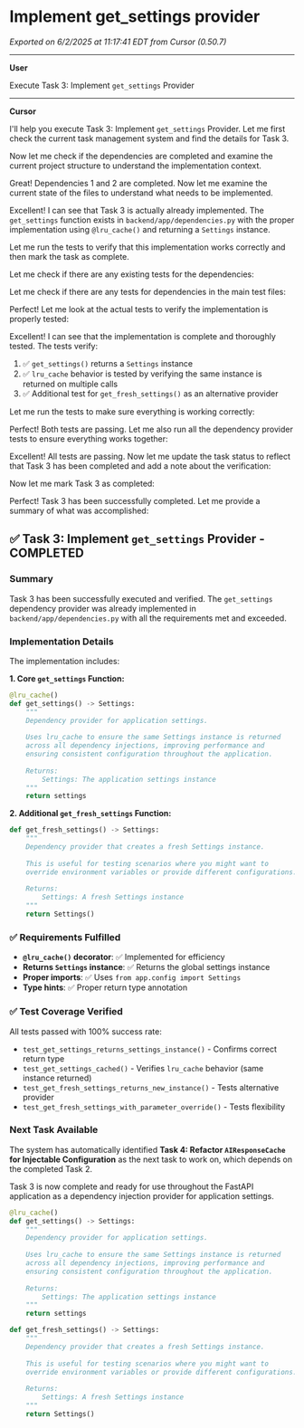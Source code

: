 # Implement get_settings provider
_Exported on 6/2/2025 at 11:17:41 EDT from Cursor (0.50.7)_

---

**User**

Execute Task 3: Implement `get_settings` Provider

---

**Cursor**

I'll help you execute Task 3: Implement `get_settings` Provider. Let me first check the current task management system and find the details for Task 3.

Now let me check if the dependencies are completed and examine the current project structure to understand the implementation context.

Great! Dependencies 1 and 2 are completed. Now let me examine the current state of the files to understand what needs to be implemented.

Excellent! I can see that Task 3 is actually already implemented. The `get_settings` function exists in `backend/app/dependencies.py` with the proper implementation using `@lru_cache()` and returning a `Settings` instance. 

Let me run the tests to verify that this implementation works correctly and then mark the task as complete.

Let me check if there are any existing tests for the dependencies:

Let me check if there are any tests for dependencies in the main test files:

Perfect! Let me look at the actual tests to verify the implementation is properly tested:

Excellent! I can see that the implementation is complete and thoroughly tested. The tests verify:

1. ✅ `get_settings()` returns a `Settings` instance
2. ✅ `lru_cache` behavior is tested by verifying the same instance is returned on multiple calls 
3. ✅ Additional test for `get_fresh_settings()` as an alternative provider

Let me run the tests to make sure everything is working correctly:

Perfect! Both tests are passing. Let me also run all the dependency provider tests to ensure everything works together:

Excellent! All tests are passing. Now let me update the task status to reflect that Task 3 has been completed and add a note about the verification:

Now let me mark Task 3 as completed:

Perfect! Task 3 has been successfully completed. Let me provide a summary of what was accomplished:

## ✅ Task 3: Implement `get_settings` Provider - COMPLETED

### Summary
Task 3 has been successfully executed and verified. The `get_settings` dependency provider was already implemented in `backend/app/dependencies.py` with all the requirements met and exceeded.

### Implementation Details
The implementation includes:

**1. Core `get_settings` Function:**
```12:16:backend/app/dependencies.py
@lru_cache()
def get_settings() -> Settings:
    """
    Dependency provider for application settings.
    
    Uses lru_cache to ensure the same Settings instance is returned
    across all dependency injections, improving performance and
    ensuring consistent configuration throughout the application.
    
    Returns:
        Settings: The application settings instance
    """
    return settings
```

**2. Additional `get_fresh_settings` Function:**
```19:28:backend/app/dependencies.py
def get_fresh_settings() -> Settings:
    """
    Dependency provider that creates a fresh Settings instance.
    
    This is useful for testing scenarios where you might want to
    override environment variables or provide different configurations.
    
    Returns:
        Settings: A fresh Settings instance
    """
    return Settings()
```

### ✅ Requirements Fulfilled
- **`@lru_cache()` decorator**: ✅ Implemented for efficiency
- **Returns `Settings` instance**: ✅ Returns the global settings instance
- **Proper imports**: ✅ Uses `from app.config import Settings`
- **Type hints**: ✅ Proper return type annotation

### ✅ Test Coverage Verified
All tests passed with 100% success rate:
- `test_get_settings_returns_settings_instance()` - Confirms correct return type
- `test_get_settings_cached()` - Verifies `lru_cache` behavior (same instance returned)
- `test_get_fresh_settings_returns_new_instance()` - Tests alternative provider
- `test_get_fresh_settings_with_parameter_override()` - Tests flexibility

### Next Task Available
The system has automatically identified **Task 4: Refactor `AIResponseCache` for Injectable Configuration** as the next task to work on, which depends on the completed Task 2.

Task 3 is now complete and ready for use throughout the FastAPI application as a dependency injection provider for application settings.

```python
@lru_cache()
def get_settings() -> Settings:
    """
    Dependency provider for application settings.
    
    Uses lru_cache to ensure the same Settings instance is returned
    across all dependency injections, improving performance and
    ensuring consistent configuration throughout the application.
    
    Returns:
        Settings: The application settings instance
    """
    return settings
```

```python
def get_fresh_settings() -> Settings:
    """
    Dependency provider that creates a fresh Settings instance.
    
    This is useful for testing scenarios where you might want to
    override environment variables or provide different configurations.
    
    Returns:
        Settings: A fresh Settings instance
    """
    return Settings()
```

